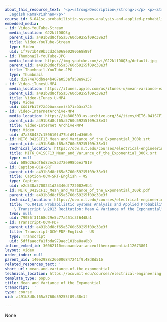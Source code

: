 ```yaml
---
about_this_resource_text: '<p><strong>Description</strong>:</p> <p><strong>Instructor</strong>:
  Jagdish Ramakrishnan</p>'
course_id: 6-041sc-probabilistic-systems-analysis-and-applied-probability-fall-2013
embedded_media:
- id: Video-YouTube-Stream
  media_location: GJ2klfD0Q3g
  parent_uid: a491b8d8cf65a5760d59255f09c38e3f
  title: Video-YouTube-Stream
  type: Video
  uid: 1f7971b489b3cd3da068e0290668b89f
- id: Thumbnail-YouTube-JPG
  media_location: https://img.youtube.com/vi/GJ2klfD0Q3g/default.jpg
  parent_uid: a491b8d8cf65a5760d59255f09c38e3f
  title: Thumbnail-YouTube-JPG
  type: Thumbnail
  uid: d1974e76db9e4b407a053afa58e96157
- id: Video-iTunesU-MP4
  media_location: https://itunes.apple.com/us/itunes-u/mean-variance-exponential/id814580809?i=249378249
  parent_uid: a491b8d8cf65a5760d59255f09c38e3f
  title: Video-iTunes U-MP4
  type: Video
  uid: 6681fb17f72808aeace44371e83c3723
- id: Video-InternetArchive-MP4
  media_location: https://ia800303.us.archive.org/34/items/MIT6.041SCF13/MIT6_041SCF13_Mean__Variance_of_the_Exponential_300k.mp4
  parent_uid: a491b8d8cf65a5760d59255f09c38e3f
  title: Video-Internet Archive-MP4
  type: Video
  uid: d7a380437c150610fd77bfd91ed306b0
- id: MIT6_041SCF13_Mean_and_Variance_of_the_Exponential_300k.srt
  parent_uid: a491b8d8cf65a5760d59255f09c38e3f
  technical_location: https://ocw.mit.edu/courses/electrical-engineering-and-computer-science/6-041sc-probabilistic-systems-analysis-and-applied-probability-fall-2013/unit-ii/lecture-8/mean-and-variance-of-the-exponential/MIT6_041SCF13_Mean_and_Variance_of_the_Exponential_300k.srt
  title: MIT6_041SCF13_Mean_and_Variance_of_the_Exponential_300k.srt
  type: null
  uid: 688d26adf6d83ec85372e998b5ea7819
- id: Caption-OCW-SRT
  parent_uid: a491b8d8cf65a5760d59255f09c38e3f
  title: Caption-OCW-SRT-English - US
  type: Caption
  uid: e2c538a3700231d25346df722002e9b4
- id: MIT6_041SCF13_Mean_and_Variance_of_the_Exponential_300k.pdf
  parent_uid: a491b8d8cf65a5760d59255f09c38e3f
  technical_location: https://ocw.mit.edu/courses/electrical-engineering-and-computer-science/6-041sc-probabilistic-systems-analysis-and-applied-probability-fall-2013/unit-ii/lecture-8/mean-and-variance-of-the-exponential/MIT6_041SCF13_Mean_and_Variance_of_the_Exponential_300k.pdf
  title: "6.041SC Probabilistic Systems Analysis and Applied Probability, Fall 2013\
    \ Transcript \u2013 Recitation: Mean & Variance of the Exponential"
  type: null
  uid: 79056f31168d29e5c77a451c3f64d8a1
- id: Transcript-OCW-PDF
  parent_uid: a491b8d8cf65a5760d59255f09c38e3f
  title: Transcript-OCW-PDF-English - US
  type: Transcript
  uid: 5dffaaecfa1fbda979aec101ba8aa8b0
inline_embed_id: 36062110meanandvarianceoftheexponential12673801
layout: video
order_index: null
parent_uid: 140e2988c266006847241f9148d8d516
related_resources_text: ''
short_url: mean-and-variance-of-the-exponential
technical_location: https://ocw.mit.edu/courses/electrical-engineering-and-computer-science/6-041sc-probabilistic-systems-analysis-and-applied-probability-fall-2013/unit-ii/lecture-8/mean-and-variance-of-the-exponential
template_type: popup
title: Mean and Variance of the Exponential
transcript: ''
type: course
uid: a491b8d8cf65a5760d59255f09c38e3f

---
```

None